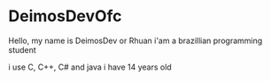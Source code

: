 # DeimosDevOfc

Hello, my name is DeimosDev or Rhuan
i'am a brazillian programming student

i use C, C++, C# and java
i have 14 years old

